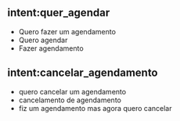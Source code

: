 ## intent:quer_agendar
- Quero fazer um agendamento
- Quero agendar
- Fazer agendamento

## intent:cancelar_agendamento
- quero cancelar um agendamento
- cancelamento de agendamento
- fiz um agendamento mas agora quero cancelar
